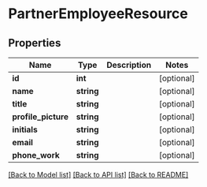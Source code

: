 # PartnerEmployeeResource

## Properties
Name | Type | Description | Notes
------------ | ------------- | ------------- | -------------
**id** | **int** |  | [optional] 
**name** | **string** |  | [optional] 
**title** | **string** |  | [optional] 
**profile_picture** | **string** |  | [optional] 
**initials** | **string** |  | [optional] 
**email** | **string** |  | [optional] 
**phone_work** | **string** |  | [optional] 

[[Back to Model list]](../README.md#documentation-for-models) [[Back to API list]](../README.md#documentation-for-api-endpoints) [[Back to README]](../README.md)


